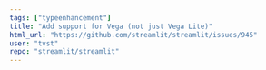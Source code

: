 ```yaml
---
tags: ["typeenhancement"]
title: "Add support for Vega (not just Vega Lite)"
html_url: "https://github.com/streamlit/streamlit/issues/945"
user: "tvst"
repo: "streamlit/streamlit"
---
```


